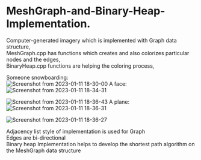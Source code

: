# MeshGraph-and-Binary-Heap-Implementation.

Computer-generated imagery which is implemented with Graph data structure,<br />
MeshGraph.cpp has functions which creates and also colorizes particular nodes and the edges, <br />
BinaryHeap.cpp functions are helping the coloring process, <br />

Someone snowboarding: <br />
![Screenshot from 2023-01-11 18-30-00](https://user-images.githubusercontent.com/95969634/211882007-d05f215d-6052-4ff7-adfb-1233ff219ed1.png)
A face:
![Screenshot from 2023-01-11 18-34-31](https://user-images.githubusercontent.com/95969634/211882162-681df592-8647-44df-b70f-d0cd949c6aa1.png)

![Screenshot from 2023-01-11 18-36-43](https://user-images.githubusercontent.com/95969634/211882222-93cc97ea-2965-447a-91ae-6814e8eaffdb.png)
A plane:
![Screenshot from 2023-01-11 18-36-31](https://user-images.githubusercontent.com/95969634/211882226-4f28a3e7-228d-460e-9560-631af461770c.png)

![Screenshot from 2023-01-11 18-36-27](https://user-images.githubusercontent.com/95969634/211882647-a4bd2675-43e2-466e-b445-31c58123e524.png)


Adjacency list style of implementation is used for Graph <br />
Edges are bi-directional <br />
Binary heap Implementation helps to develop the shortest path algorithm on the MeshGraph data structure<br />

